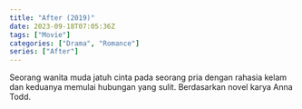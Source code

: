 ```yaml
---
title: "After (2019)"
date: 2023-09-18T07:05:36Z
tags: ["Movie"]
categories: ["Drama", "Romance"]
series: ["After"]
---
```


Seorang wanita muda jatuh cinta pada seorang pria dengan rahasia kelam dan keduanya memulai hubungan yang sulit. Berdasarkan novel karya Anna Todd.

  <mux-player stream-type="on-demand"
  src="https://kp3d-my.sharepoint.com/personal/ryoo_kp3d_onmicrosoft_com/_layouts/15/download.aspx?share=EYs25x20Bb5NuvWzaBTkZ1EBj9LIWQIdu9wNL-n2O3dGgw" metadata-video-title="After (2019)" prefer-playback="mse" controls>
  </mux-player>
  
  
  <script src="https://cdn.jsdelivr.net/npm/@mux/mux-player"></script>
  
   <script id="mA01wkCnHMuYPEbl01Qx1VSaPNOlBHZmFSkrgjDtYCMYo" type="application/ld+json">
 {
  "@context": "https://schema.org/",
  "@type": "VideoObject",
  "name": "After (2019)",
  "contentUrl": "https://stream.mux.com/mA01wkCnHMuYPEbl01Qx1VSaPNOlBHZmFSkrgjDtYCMYo.m3u8",
  "thumbnailUrl": "https://www.themoviedb.org/t/p/original/vDJE7JPnPc6fJBMBXdSltYM6yL6.jpg?width=314&fit_mode=preserve&time=25",
  "uploadDate": "2023-09-18T07:05:36Z",
}

</script>

